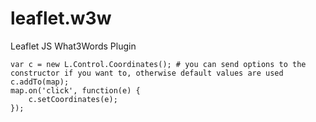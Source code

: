 # leaflet.w3w
Leaflet JS What3Words Plugin

	var c = new L.Control.Coordinates(); # you can send options to the constructor if you want to, otherwise default values are used
	c.addTo(map);
	map.on('click', function(e) {
	    c.setCoordinates(e);
	});
